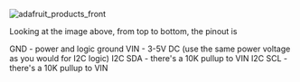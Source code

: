 ![adafruit_products_front](https://user-images.githubusercontent.com/1426877/139553822-7956d1f8-6a90-4519-b054-26b384ef5319.jpeg)

Looking at the image above, from top to bottom, the pinout is

GND - power and logic ground
VIN - 3-5V DC (use the same power voltage as you would for I2C logic)
I2C SDA - there's a 10K pullup to VIN
I2C SCL - there's a 10K pullup to VIN
